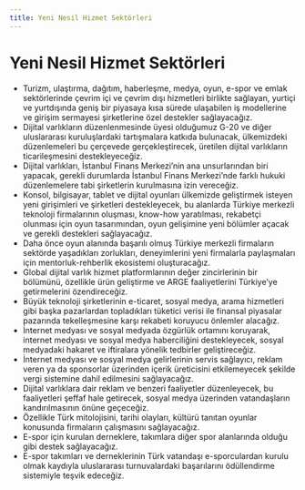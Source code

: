 ```yaml
---
title: Yeni Nesil Hizmet Sektörleri
---
```


Yeni Nesil Hizmet Sektörleri
===

* Turizm, ulaştırma, dağıtım, haberleşme, medya, oyun, e-spor ve emlak sektörlerinde  çevrim içi ve çevrim dışı hizmetleri birlikte sağlayan, yurtiçi ve yurtdışında geniş bir piyasaya  kısa sürede ulaşabilen iş modellerine ve girişim sermayesi şirketlerine özel destekler sağlayacağız.
* Dijital varlıkların düzenlenmesinde üyesi olduğumuz G-20 ve diğer uluslararası kuruluşlardaki tartışmalara katkıda bulunacak, ülkemizdeki düzenlemeleri bu çerçevede gerçekleştirecek, üretilen dijital varlıkların ticarileşmesini destekleyeceğiz.
* Dijital varlıkları, İstanbul Finans Merkezi’nin ana unsurlarından biri yapacak, gerekli durumlarda İstanbul Finans Merkezi’nde farklı hukuki düzenlemelere tabi şirketlerin  kurulmasına izin vereceğiz.
* Konsol, bilgisayar, tablet ve dijital oyunları ülkemizde geliştirmek isteyen yeni  girişimleri ve şirketleri destekleyecek, bu alanlarda Türkiye merkezli teknoloji firmalarının  oluşması, know-how yaratılması, rekabetçi olunması için oyun tasarımından, oyun gelişimine yeni bölümler açacak ve gerekli destekleri sağlayacağız.
* Daha önce oyun alanında başarılı olmuş Türkiye merkezli firmaların sektörde  yaşadıkları zorlukları, deneyimlerini yeni firmalarla paylaşmaları için mentorluk-rehberlik  ekosistemi oluşturacağız.
* Global dijital varlık hizmet platformlarının değer zincirlerinin bir bölümünü, özellikle  ürün geliştirme ve ARGE faaliyetlerini Türkiye’ye getirmelerini özendireceğiz.
* Büyük teknoloji şirketlerinin e-ticaret, sosyal medya, arama hizmetleri gibi başka pazarlardan topladıkları tüketici verisi ile finansal piyasalar pazarında tekelleşmesine karşı  rekabeti koruyucu önlemler alacağız.
* İnternet medyası ve sosyal medyada özgürlük ortamını koruyarak, internet medyası ve sosyal medya haberciliğini destekleyecek, sosyal medyadaki hakaret ve iftiralara yönelik tedbirler geliştireceğiz.
* İnternet medyası ve sosyal medya gelirlerinin servis sağlayıcı, reklam veren ya da sponsorlar üzerinden içerik üreticisini etkilemeyecek şekilde vergi sistemine dahil edilmesini sağlayacağız.
* Dijital varlıklara dair reklam ve benzeri faaliyetler düzenleyecek, bu faaliyetleri şeffaf  hale getirecek, sosyal medya üzerinden vatandaşların kandırılmasının önüne geçeceğiz.
* Özellikle Türk mitolojisini, tarihi olayları, kültürü tanıtan oyunlar konusunda firmaların çalışmasını sağlayacağız.
* E-spor için kurulan derneklere, takımlara diğer spor alanlarında olduğu gibi destek sağlayacağız.
* E-spor takımları ve derneklerinin Türk vatandaşı e-sporculardan kurulu olmak  kaydıyla uluslararası turnuvalardaki başarılarını ödüllendirme sistemiyle teşvik edeceğiz.